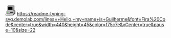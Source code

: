 ![Logo do Projeto](my_computer_animated_commission_by_wrim_d5iuujc.gif) 
https://readme-typing-svg.demolab.com/lines=+Hello,+my+name+is+Guilherme&font=Fira%20Code&center=true&width=440&height=45&color=f75c7e&vCenter=true&pause=10&size=22

